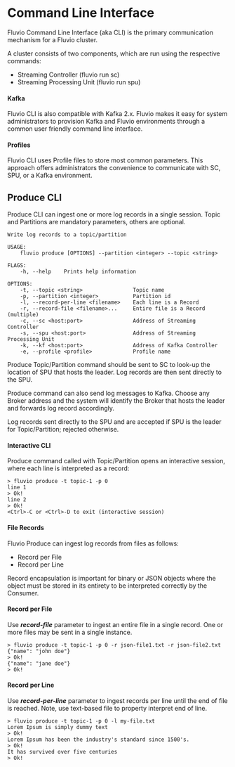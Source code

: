 # Command Line Interface

Fluvio Command Line Interface (aka CLI) is the primary communication mechanism for a Fluvio cluster.

A cluster consists of two components, which are run using the respective commands:
* Streaming Controller (fluvio run sc)
* Streaming Processing Unit (fluvio run spu)

#### Kafka
Fluvio CLI is also compatible with Kafka 2.x. Fluvio makes it easy for system administrators to provision Kafka and Fluvio environments through a common user friendly command line interface.


#### Profiles
Fluvio CLI uses Profile files to store most common parameters. This approach offers administrators the convenience to communicate with SC, SPU, or a Kafka environment.


## Produce CLI

Produce CLI can ingest one or more log records in a single session. Topic and Partitions are mandatory parameters, others are optional.

```
Write log records to a topic/partition

USAGE:
    fluvio produce [OPTIONS] --partition <integer> --topic <string>

FLAGS:
    -h, --help    Prints help information

OPTIONS:
    -t, --topic <string>                Topic name
    -p, --partition <integer>           Partition id
    -l, --record-per-line <filename>    Each line is a Record    
    -r, --record-file <filename>...     Entire file is a Record (multiple)
    -c, --sc <host:port>                Address of Streaming Controller
    -s, --spu <host:port>               Address of Streaming Processing Unit
    -k, --kf <host:port>                Address of Kafka Controller
    -e, --profile <profile>             Profile name
```

Produce Topic/Partition command should be sent to SC to look-up the location of SPU that hosts the leader. Log records are then sent directly to the SPU.

Produce command can also send log messages to Kafka. Choose any Broker address and the system will identify the Broker that hosts the leader and forwards log record accordingly.

Log records sent directly to the SPU and are accepted if SPU is the leader for Topic/Partition; rejected otherwise.


#### Interactive CLI

 Produce command called with Topic/Partition opens an interactive session, where each line is interpreted as a record:

```
> fluvio produce -t topic-1 -p 0
line 1
> Ok!
line 2
> Ok!
<Ctrl>-C or <Ctrl>-D to exit (interactive session)
```

#### File Records

Fluvio Produce can ingest log records from files as follows:
* Record per File
* Record per Line 

Record encapsulation is important for binary or JSON objects where the object must be stored in its entirety to be interpreted correctly by the Consumer.


#### Record per File

Use ***record-file*** parameter to ingest an entire file in a single record. One or more files may be sent in a single instance.

```
> fluvio produce -t topic-1 -p 0 -r json-file1.txt -r json-file2.txt
{"name": "john doe"}
> Ok!
{"name": "jane doe"}
> Ok!
```

#### Record per Line

Use ***record-per-line*** parameter to ingest records per line until the end of file is reached. Note, use text-based file to property interpret end of line.

```
> fluvio produce -t topic-1 -p 0 -l my-file.txt
Lorem Ipsum is simply dummy text
> Ok!
Lorem Ipsum has been the industry's standard since 1500's.
> Ok!
It has survived over five centuries
> Ok!
```

